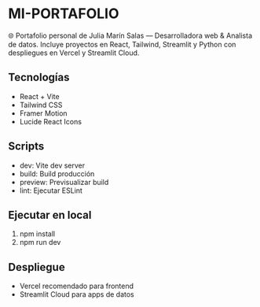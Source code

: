 # MI-PORTAFOLIO

🌐 Portafolio personal de Julia Marín Salas — Desarrolladora web & Analista de datos. Incluye proyectos en React, Tailwind, Streamlit y Python con despliegues en Vercel y Streamlit Cloud.

## Tecnologías

- React + Vite
- Tailwind CSS
- Framer Motion
- Lucide React Icons

## Scripts

- dev: Vite dev server
- build: Build producción
- preview: Previsualizar build
- lint: Ejecutar ESLint

## Ejecutar en local

1. npm install
2. npm run dev

## Despliegue

- Vercel recomendado para frontend
- Streamlit Cloud para apps de datos
